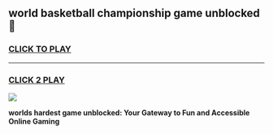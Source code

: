 
## world basketball championship game unblocked 👋
<h3>
<a href="https://premium.freeplayer.one?title=world_basketball_championship_game_unblocked&ref=13F">CLICK TO PLAY</a></h3>
<hr>

<h3>
<a href="https://premium.freeplayer.one?title=world_basketball_championship_game_unblocked&ref=13F">CLICK 2 PLAY</a>
  
</h3>

<a href="https://premium.freeplayer.one?title=world_basketball_championship_game_unblocked&ref=12F/"><img src="https://clearcache.store/games.png"></a>


**worlds hardest game unblocked: Your Gateway to Fun and Accessible Online Gaming**

